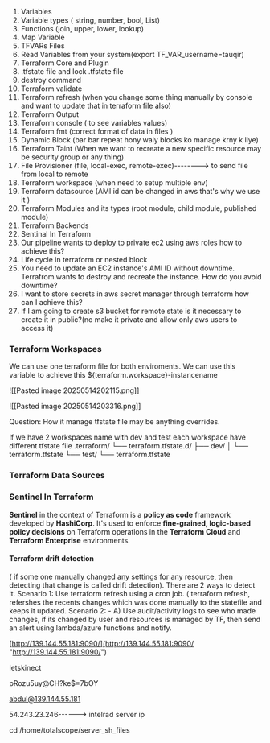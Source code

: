 1. Variables
2. Variable types ( string, number, bool, List)
3. Functions (join, upper, lower, lookup)
4. Map Variable
5. TFVARs Files
6. Read Variables from your system(export TF_VAR_username=tauqir)
7. Terraform Core and Plugin
8. .tfstate file and lock .tfstate file
9. destroy command
10. Terraform validate
11. Terraform refresh (when you change some thing manually by console and want to update that in terraform file also)
12. Terraform Output
13. Terraform console ( to see variables values)
14. Terraform fmt (correct format of data in files )
15. Dynamic Block (bar bar repeat hony waly blocks ko manage krny k liye)
16. Terraform Taint (When we want to recreate a new specific resource may be security group or any thing)
17. File Provisioner (file, local-exec, remote-exec)--------> to send file from local to remote
18. Terraform workspace (when need to setup multiple env)
19. Terraform datasource (AMI id can be changed in aws that's why we use it )
20.  Terraform Modules and its types (root module, child module, published module)
21. Terraform Backends 
22. Sentinal In Terraform
23. Our pipeline wants to deploy to private ec2 using aws roles how to achieve this?
24. Life cycle in terraform or nested block
25. You need to update an EC2 instance's AMI ID without downtime. Terrafrom wants to destroy and recreate the instance. How do you avoid downtime?
26. I want to store secrets in aws secret manager through terraform how can I achieve this?
27. If I am going to create s3 bucket for remote state is it necessary to create it in public?(no make it private and allow only aws users to access it)



### Terraform Workspaces

We can use one terraform file for both enviroments. We can use this variable to achieve this ${terraform.workspace}-instancename


![[Pasted image 20250514202115.png]]



![[Pasted image 20250514203316.png]]


Question: How it manage tfstate file may be anything overrides.

If we have 2 workspaces name with dev and test each workspace have different tfstate file
.terraform/
└── terraform.tfstate.d/
    ├── dev/
    │   └── terraform.tfstate
    └── test/
        └── terraform.tfstate


### Terraform Data Sources




### Sentinel In Terraform 

**Sentinel** in the context of Terraform is a **policy as code** framework developed by **HashiCorp**. It's used to enforce **fine-grained, logic-based policy decisions** on Terraform operations in the **Terraform Cloud** and **Terraform Enterprise** environments.


#### Terraform drift detection 

( if some one manually changed any settings for any resource, then detecting that change is called drift detection). 
There are 2 ways to detect it.
Scenario 1: 
Use terraform refresh using a cron job. ( terraform refresh, refershes the recents changes which was done manually to the statefile and keeps it updated. 
Scenario 2: - A) 
Use audit/activity logs to see who made changes, if its changed by user and resources is managed by TF, then send an alert using lambda/azure functions and notify.


[http://139.144.55.181:9090/](http://139.144.55.181:9090/ "http://139.144.55.181:9090/")

letskinect

pRozu5uy@CH?ke$=7bOY

abdul@139.144.55.181

54.243.23.246------> intelrad server ip

cd /home/totalscope/server_sh_files